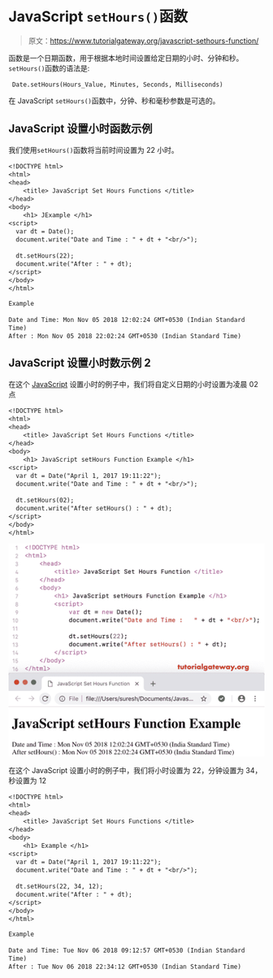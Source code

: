 # JavaScript `setHours()`函数

> 原文：<https://www.tutorialgateway.org/javascript-sethours-function/>

函数是一个日期函数，用于根据本地时间设置给定日期的小时、分钟和秒。`setHours()`函数的语法是:

```
 Date.setHours(Hours_Value, Minutes, Seconds, Milliseconds)
```

在 JavaScript `setHours()`函数中，分钟、秒和毫秒参数是可选的。

## JavaScript 设置小时函数示例

我们使用`setHours()`函数将当前时间设置为 22 小时。

```
<!DOCTYPE html>
<html>
<head>
    <title> JavaScript Set Hours Functions </title>
</head>
<body>
    <h1> JExample </h1>
<script>
  var dt = Date();  
  document.write("Date and Time : " + dt + "<br/>");

  dt.setHours(22);
  document.write("After : " + dt);
</script>
</body>
</html>
```

```
Example

Date and Time: Mon Nov 05 2018 12:02:24 GMT+0530 (Indian Standard Time)
After : Mon Nov 05 2018 22:02:24 GMT+0530 (Indian Standard Time)
```

## JavaScript 设置小时数示例 2

在这个 [JavaScript](https://www.tutorialgateway.org/javascript/) 设置小时的例子中，我们将自定义日期的小时设置为凌晨 02 点

```
<!DOCTYPE html>
<html>
<head>
    <title> JavaScript Set Hours Functions </title>
</head>
<body>
    <h1> JavaScript setHours Function Example </h1>
<script>
  var dt = Date("April 1, 2017 19:11:22");
  document.write("Date and Time : " + dt + "<br/>");

  dt.setHours(02);
  document.write("After setHours() : " + dt);
</script>
</body>
</html>
```

![JavaScript setHours Function 1](img/fa57ea0bc0650693cccaf5eebcc3614c.png)

在这个 JavaScript 设置小时的例子中，我们将小时设置为 22，分钟设置为 34，秒设置为 12

```
<!DOCTYPE html>
<html>
<head>
    <title> JavaScript Set Hours Functions </title>
</head>
<body>
    <h1> Example </h1>
<script>
  var dt = Date("April 1, 2017 19:11:22");
  document.write("Date and Time : " + dt + "<br/>");

  dt.setHours(22, 34, 12);
  document.write("After : " + dt);
</script>
</body>
</html>
```

```
Example

Date and Time: Tue Nov 06 2018 09:12:57 GMT+0530 (Indian Standard Time)
After : Tue Nov 06 2018 22:34:12 GMT+0530 (Indian Standard Time)
```